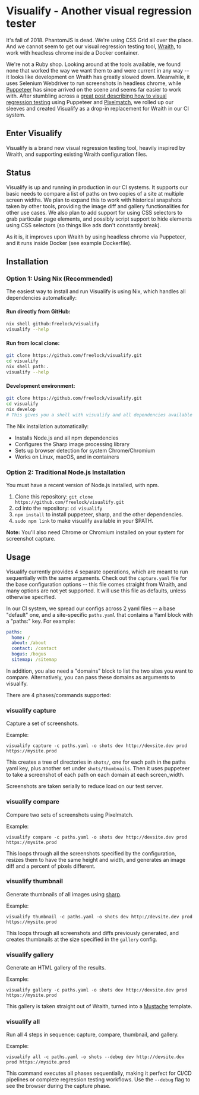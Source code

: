 # Visualify - Another visual regression tester

It's fall of 2018. PhantomJS is dead. We're using CSS Grid all over the place. And we cannot seem to get our visual regression testing tool, [Wraith](https://github.com/BBC-News/wraith), to work with headless chrome inside a Docker container.

We're not a Ruby shop. Looking around at the tools available, we found none that worked the way we want them to and were current in any way -- it looks like development on Wraith has greatly slowed down. Meanwhile, it uses Selenium Webdriver to run screenshots in headless chrome, while [Puppeteer](https://github.com/GoogleChrome/puppeteer) has since arrived on the scene and seems far easier to work with. After stumbling across a [great post describing how to visual regression testing](https://meowni.ca/posts/2017-puppeteer-tests/) using Puppeteer and [Pixelmatch](https://github.com/mapbox/pixelmatch), we rolled up our sleeves and created Visualify as a drop-in replacement for Wraith in our CI system.

## Enter Visualify

Visualify is a brand new visual regression testing tool, heavily inspired by Wraith, and supporting existing Wraith configuration files.

## Status

Visualify is up and running in production in our CI systems. It supports our basic needs to compare a list of paths on two copies of a site at multiple screen widths. We plan to expand this to work with historical snapshots taken by other tools, providing the image diff and gallery functionalities for other use cases. We also plan to add support for using CSS selectors to grab particular page elements, and possibly script support to hide elements using CSS selectors (so things like ads don't constantly break).

As it is, it improves upon Wraith by using headless chrome via Puppeteer, and it runs inside Docker (see example Dockerfile).

## Installation

### Option 1: Using Nix (Recommended)

The easiest way to install and run Visualify is using Nix, which handles all dependencies automatically:

#### Run directly from GitHub:
```bash
nix shell github:freelock/visualify
visualify --help
```

#### Run from local clone:
```bash
git clone https://github.com/freelock/visualify.git
cd visualify
nix shell path:.
visualify --help
```

#### Development environment:
```bash
git clone https://github.com/freelock/visualify.git
cd visualify
nix develop
# This gives you a shell with visualify and all dependencies available
```

The Nix installation automatically:
- Installs Node.js and all npm dependencies
- Configures the Sharp image processing library
- Sets up browser detection for system Chrome/Chromium
- Works on Linux, macOS, and in containers

### Option 2: Traditional Node.js Installation

You must have a recent version of Node.js installed, with npm.

1. Clone this repository: `git clone https://github.com/freelock/visualify.git`
2. cd into the repository: `cd visualify`
3. `npm install` to install puppeteer, sharp, and the other dependencies.
4. `sudo npm link` to make visualify available in your $PATH.

**Note:** You'll also need Chrome or Chromium installed on your system for screenshot capture.

## Usage

Visualify currently provides 4 separate operations, which are meant to run sequentially with the same arguments. Check out the `capture.yaml` file for the base configuration options -- this file comes straight from Wraith, and many options are not yet supported. It will use this file as defaults, unless otherwise specified.

In our CI system, we spread our configs across 2 yaml files -- a base "default" one, and a site-specific `paths.yaml` that contains a Yaml block with a "paths:" key. For example:

```yaml
paths:
  home: /
  about: /about
  contact: /contact
  bogus: /bogus
  sitemap: /sitemap
```

In addition, you also need a "domains" block to list the two sites you want to compare. Alternatively, you can pass these domains as arguments to visualify.

There are 4 phases/commands supported:

### visualify capture

Capture a set of screenshots.

Example:

`visualify capture -c paths.yaml -o shots dev http://devsite.dev prod https://mysite.prod`

This creates a tree of directories in `shots/`, one for each path in the paths yaml key, plus another set under `shots/thumbnails`. Then it uses puppeteer to take a screenshot of each path on each domain at each screen_width.

Screenshots are taken serially to reduce load on our test server.

### visualify compare

Compare two sets of screenshots using Pixelmatch.

Example:

`visualify compare -c paths.yaml -o shots dev http://devsite.dev prod https://mysite.prod`

This loops through all the screenshots specified by the configuration, resizes them to have the same height and width, and generates an image diff and a percent of pixels different.

### visualify thumbnail

Generate thumbnails of all images using [sharp](https://github.com/lovell/sharp).

Example:

`visualify thumbnail -c paths.yaml -o shots dev http://devsite.dev prod https://mysite.prod`

This loops through all screenshots and diffs previously generated, and creates thumbnails at the size specified in the `gallery` config.

### visualify gallery

Generate an HTML gallery of the results.

Example:

`visualify gallery -c paths.yaml -o shots dev http://devsite.dev prod https://mysite.prod`

This gallery is taken straight out of Wraith, turned into a [Mustache](https://github.com/janl/mustache.js/) template.

### visualify all

Run all 4 steps in sequence: capture, compare, thumbnail, and gallery.

Example:

`visualify all -c paths.yaml -o shots --debug dev http://devsite.dev prod https://mysite.prod`

This command executes all phases sequentially, making it perfect for CI/CD pipelines or complete regression testing workflows. Use the `--debug` flag to see the browser during the capture phase.
